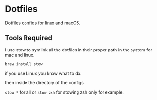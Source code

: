 # Dotfiles
Dotfiles configs for linux and macOS.

## Tools Required

I use stow to symlink all the dotfiles in their proper path in the system for mac and linux.

`brew install stow` 

if you use Linux you know what to do.

then inside the directory of the configs 

`stow *` for all or `stow zsh` for stowing zsh only for example.